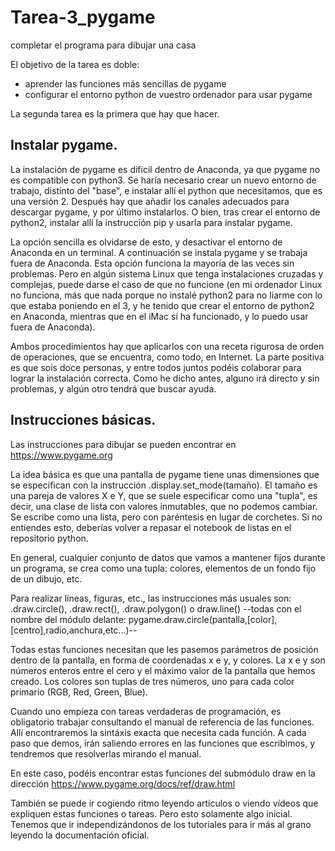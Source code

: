 # Tarea-3_pygame
completar el programa para dibujar una casa

El objetivo de la tarea es doble:
- aprender las funciones más sencillas de pygame
- configurar el entorno python de vuestro ordenador para usar pygame

La segunda tarea es la primera que hay que hacer.

## Instalar pygame.
La instalación de pygame es difícil dentro de Anaconda, ya que pygame no es compatible con python3. Se haría necesario crear un nuevo entorno de trabajo, distinto del "base", e instalar allí el python que necesitamos, que es una versión 2. Después hay que añadir los canales adecuados para descargar pygame, y por último instalarlos. O bien, tras crear el entorno de python2, instalar allí la instrucción pip y usarla para instalar pygame.

La opción sencilla es olvidarse de esto, y desactivar el entorno de Anaconda en un terminal. A continuación se instala pygame y se trabaja fuera de Anaconda. Esta opción funciona la mayoría de las veces sin problemas. Pero en algún sistema Linux que tenga instalaciones cruzadas y complejas, puede darse el caso de que no funcione (en mi ordenador Linux no funciona, más que nada porque no instalé python2 para no liarme con lo que estaba poniendo en el 3, y he tenido que crear el entorno de python2 en Anaconda, mientras que en el iMac sí ha funcionado, y lo puedo usar fuera de Anaconda).

Ambos procedimientos hay que aplicarlos con una receta rigurosa de orden de operaciones, que se encuentra, como todo, en Internet. La parte positiva es que sois doce personas, y entre todos juntos podéis colaborar para lograr la instalación correcta. Como he dicho antes, alguno irá directo y sin problemas, y algún otro tendrá que buscar ayuda.

## Instrucciones básicas.
Las instrucciones para dibujar se pueden encontrar en https://www.pygame.org

La idea básica es que una pantalla de pygame tiene unas dimensiones que se especifican con la instrucción .display.set_mode(tamaño). El tamaño es una pareja de valores X e Y, que se suele especificar como una "tupla", es decir, una clase de lista con valores inmutables, que no podemos cambiar. Se escribe como una lista, pero con paréntesis en lugar de corchetes. Si no entiendes esto, deberías volver a repasar el notebook de listas en el repositorio python.

En general, cualquier conjunto de datos que vamos a mantener fijos durante un programa, se crea como una tupla: colores, elementos de un fondo fijo de un dibujo, etc.

Para realizar líneas, figuras, etc., las instrucciones más usuales son: .draw.circle(), .draw.rect(), .draw.polygon() o draw.line() --todas con el nombre del módulo delante: pygame.draw.circle(pantalla,[color],[centro],radio,anchura,etc...)--

Todas estas funciones necesitan que les pasemos parámetros de posición dentro de la pantalla, en forma de coordenadas x e y, y colores. La x e y son números enteros entre el cero y el máximo valor de la pantalla que hemos creado. Los colores son tuplas de tres números, uno para cada color primario (RGB, Red, Green, Blue).

Cuando uno empieza con tareas verdaderas de programación, es obligatorio trabajar consultando el manual de referencia de las funciones. Allí encontraremos la sintáxis exacta que necesita cada función. A cada paso que demos, irán saliendo errores en las funciones que escribimos, y tendremos que resolverlas mirando el manual.

En este caso, podéis encontrar estas funciones del submódulo draw en la dirección https://www.pygame.org/docs/ref/draw.html

También se puede ir cogiendo ritmo leyendo artículos o viendo vídeos que expliquen estas funciones o tareas. Pero esto solamente algo inicial. Tenemos que ir independizándonos de los tutoriales para ir más al grano leyendo la documentación oficial.

